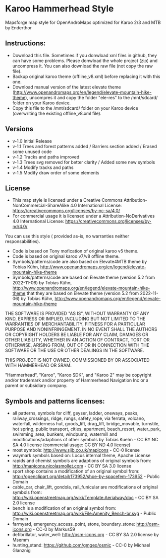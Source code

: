 # Karoo Hammerhead Style 

Mapsforge map style for OpenAndroMaps optimized for Karoo 2/3 and MTB by Enderthor

## Instructions:
- Download this file. Sometimes if you donwload xml files in github, they can have some problems. Please donwload the whole project (zip) and uncompress it. You can also download the raw file (not copy the raw file).
- Backup original karoo theme (offline_v8.xml) before replacing it with this one. 
- Download manual version of the latest elevate theme (http://www.openandromaps.org/en/legend/elevate-mountain-hike-theme), uncompres it and copy the folder "ele-res" to the /mnt/sdcard/ folder on your Karoo device.
- Copy this file to the /mnt/sdcard/ folder on your Karoo device (overwriting the existing offline_v8.xml file).

## Versions
- v-1.0 Initial Release
- v-1.1 Trees and forest patterns added / Barriers section added / Erased some unused code
- v-1.2 Tracks and paths improved 
- v-1.3 Trees svg removed for better clarity / Added some new symbols
- v-1.4 Modify tracks and paths 
- v-1.5 Modify draw order of some elements 

## License

- This map style is licensed under a Creative Commons Attribution-NonCommercial-ShareAlike 4.0 International License: https://creativecommons.org/licenses/by-nc-sa/4.0/
- For commercial usage it is licensed under a Attribution-NoDerivatives 4.0 International License: https://creativecommons.org/licenses/by-nd/4.0/

You can use this style ( provided as-is, no warranties neither responsabilities).

- Code is based on Tony mofication of original karoo v5 theme.
- Code is based on original karoo v7/v8 offline theme.
- Symbols/patterns/code are also based on Elevate4MTB theme  by Tobias Kühn, http://www.openandromaps.org/en/legend/elevate-mountain-hike-theme
- Symbols/patterns/code are based on Elevate theme (version 5.2 from 2022-11-06) by Tobias Kühn, http://www.openandromaps.org/en/legend/elevate-mountain-hike-theme that they are based on Elevate theme (version 5.2 from 2022-11-06) by Tobias Kühn, http://www.openandromaps.org/en/legend/elevate-mountain-hike-theme


THE SOFTWARE IS PROVIDED "AS IS", WITHOUT WARRANTY OF ANY KIND, EXPRESS OR
IMPLIED, INCLUDING BUT NOT LIMITED TO THE WARRANTIES OF MERCHANTABILITY,
FITNESS FOR A PARTICULAR PURPOSE AND NONINFRINGEMENT. IN NO EVENT SHALL THE
AUTHORS OR COPYRIGHT HOLDERS BE LIABLE FOR ANY CLAIM, DAMAGES OR OTHER
LIABILITY, WHETHER IN AN ACTION OF CONTRACT, TORT OR OTHERWISE, ARISING FROM,
OUT OF OR IN CONNECTION WITH THE SOFTWARE OR THE USE OR OTHER DEALINGS IN THE
SOFTWARE.

THIS PROJECT IS NOT OWNED, COMMISSIONED BY OR ASSOCIATED WITH HAMMERHEAD OR SRAM.

"Hammerhead", "Karoo", "Karoo SDK", and "Karoo 2" may be copyright and/or trademark and/or property of Hammerhead Navigation Inc or a parent or subsidiary company.


## Symbols and patterns licenses:
- all patterns, symbols for cliff, geyser, ladder, oneways, peaks, railway_crossings, ridge, rungs, safety_rope, via ferrata, volcano, waterfall, wilderness hut, goods_lift, drag_lift, bridge_movable, turnstile, hot spring, public transport, cities, apartment, beach_resort, water_park, swimming_area, bunkers, windpump, watermill and modifications/adaptions of other symbols by Tobias Kuehn - CC BY NC SA 4.0 license (commercial usage: CC BY ND 4.0 license)
- most symbols: http://www.sjjb.co.uk/mapicons - CC-0 license
- waymark symbols based on: Locus internal theme, Apache License
- rapids and chemist symbols are adaptions of original symbols from: http://mapicons.nicolasmollet.com - CC BY SA 3.0 license
- sport shop contains a modification of an original symbol from: http://openclipart.org/detail/173952/shoe-by-spacefem-173952 - Public Domain
- cable_car, chair_lift, gondola, rail_funicular are modifications of original symbols from: http://wiki.openstreetmap.org/wiki/Template:Aerialway/doc - CC BY SA 2.0 license
- bench is a modification of an original symbol from: http://wiki.openstreetmap.org/wiki/File:Amenity_Bench-br.svg - Public Domain
- farmyard, emergency_access_point, stone, boundary_stone: http://osm-icons.org - CC-0 by Markus59
- defibrillator, water_well: http://osm-icons.org - CC BY SA 2.0 license by Msemm
- hunting_stand: https://github.com/gmgeo/osmic - CC-0 by Michael Glanznig
